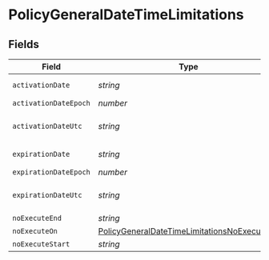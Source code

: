 # PolicyGeneralDateTimeLimitations


## Fields

| Field                                                                                                             | Type                                                                                                              | Required                                                                                                          | Description                                                                                                       | Example                                                                                                           |
| ----------------------------------------------------------------------------------------------------------------- | ----------------------------------------------------------------------------------------------------------------- | ----------------------------------------------------------------------------------------------------------------- | ----------------------------------------------------------------------------------------------------------------- | ----------------------------------------------------------------------------------------------------------------- |
| `activationDate`                                                                                                  | *string*                                                                                                          | :heavy_minus_sign:                                                                                                | N/A                                                                                                               | 2017-07-07 18:37:04                                                                                               |
| `activationDateEpoch`                                                                                             | *number*                                                                                                          | :heavy_minus_sign:                                                                                                | N/A                                                                                                               | 1499470624555                                                                                                     |
| `activationDateUtc`                                                                                               | *string*                                                                                                          | :heavy_minus_sign:                                                                                                | N/A                                                                                                               | 2017-07-07T18:37:04.555-0500                                                                                      |
| `expirationDate`                                                                                                  | *string*                                                                                                          | :heavy_minus_sign:                                                                                                | N/A                                                                                                               | 2017-07-07 18:37:04                                                                                               |
| `expirationDateEpoch`                                                                                             | *number*                                                                                                          | :heavy_minus_sign:                                                                                                | N/A                                                                                                               | 1499470624555                                                                                                     |
| `expirationDateUtc`                                                                                               | *string*                                                                                                          | :heavy_minus_sign:                                                                                                | N/A                                                                                                               | 2017-07-07T18:37:04.555-0500                                                                                      |
| `noExecuteEnd`                                                                                                    | *string*                                                                                                          | :heavy_minus_sign:                                                                                                | N/A                                                                                                               | 4:00 AM                                                                                                           |
| `noExecuteOn`                                                                                                     | [PolicyGeneralDateTimeLimitationsNoExecuteOn](../../models/shared/policygeneraldatetimelimitationsnoexecuteon.md) | :heavy_minus_sign:                                                                                                | N/A                                                                                                               |                                                                                                                   |
| `noExecuteStart`                                                                                                  | *string*                                                                                                          | :heavy_minus_sign:                                                                                                | N/A                                                                                                               | 2:00 AM                                                                                                           |